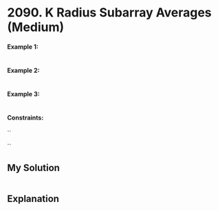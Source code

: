 # 2090. K Radius Subarray Averages (Medium)



#### Example 1:

```Python

```

#### Example 2:

```Python

```

#### Example 3:

```Python

```

#### Constraints:

``

``

## My Solution

```Python

```

## Explanation